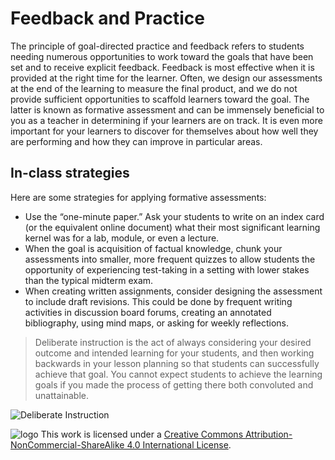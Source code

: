 # Feedback and Practice

The principle of goal-directed practice and feedback refers to students needing numerous opportunities to work toward the goals that have been set and to receive explicit feedback. Feedback is most effective when it is provided at the right time for the learner. Often, we design our assessments at the end of the learning to measure the final product, and we do not provide sufficient opportunities to scaffold learners toward the goal. The latter is known as formative assessment and can be immensely beneficial to you as a teacher in determining if your learners are on track. It is even more important for your learners to discover for themselves about how well they are performing and how they can improve in particular areas.

## In-class strategies

Here are some strategies for applying formative assessments:

*   Use the “one-minute paper.” Ask your students to write on an index card (or the equivalent online document) what their most significant learning kernel was for a lab, module, or even a lecture.
*   When the goal is acquisition of factual knowledge, chunk your assessments into smaller, more frequent quizzes to allow students the opportunity of experiencing test-taking in a setting with lower stakes than the typical midterm exam.
*   When creating written assignments, consider designing the assessment to include draft revisions. This could be done by frequent writing activities in discussion board forums, creating an annotated bibliography, using mind maps, or asking for weekly reflections.

>Deliberate instruction is the act of always considering your desired outcome and intended learning for your students, and then working backwards in your lesson planning so that students can successfully achieve that goal. You cannot expect students to achieve the learning goals if you made the process of getting there both convoluted and unattainable.

![Deliberate Instruction](https://images/teacher-for-learning-feedback-and-practice-deliberate-instruction.jpg)

![logo](https://i.creativecommons.org/l/by-nc-sa/4.0/88x31.png) This work is licensed under a [Creative Commons Attribution-NonCommercial-ShareAlike 4.0 International License](https://creativecommons.org/licenses/by-nc-sa/4.0/).
